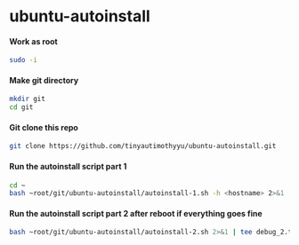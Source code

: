 # ubuntu-autoinstall

#### Work as root
```sh
sudo -i
```

#### Make git directory
```sh
mkdir git
cd git
```

#### Git clone this repo
```sh
git clone https://github.com/tinyautimothyyu/ubuntu-autoinstall.git
```

#### Run the autoinstall script part 1
```sh
cd ~
bash ~root/git/ubuntu-autoinstall/autoinstall-1.sh -h <hostname> 2>&1 | tee debug_1.txt
```

#### Run the autoinstall script part 2 after reboot if everything goes fine
```sh
bash ~root/git/ubuntu-autoinstall/autoinstall-2.sh 2>&1 | tee debug_2.txt
```

